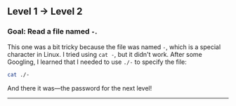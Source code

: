 ## **Level 1 → Level 2**

### **Goal**: Read a file named `-`.

This one was a bit tricky because the file was named `-`, which is a special character in Linux. I tried using `cat -`, but it didn't work. After some Googling, I learned that I needed to use `./-` to specify the file:

```bash
cat ./-
```

And there it was—the password for the next level!

---